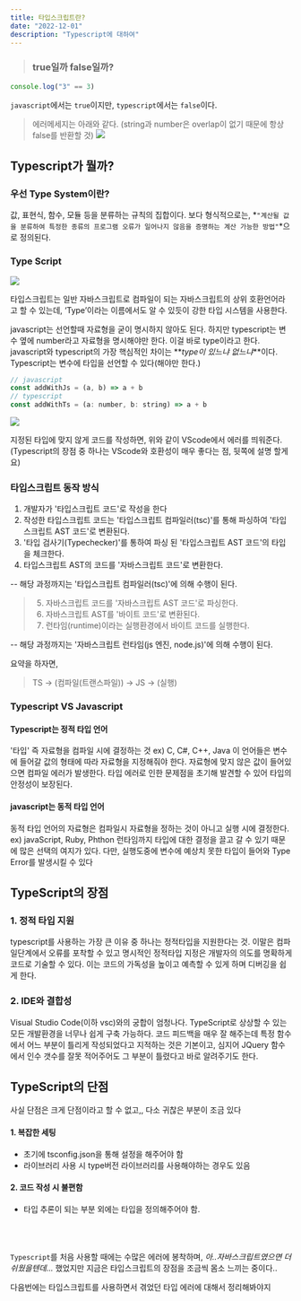 ```yaml
---
title: 타입스크립트란?
date: "2022-12-01"
description: "Typescript에 대하여"
---
```


> ### true일까 false일까?

```js
console.log("3" == 3)
```

`javascript`에서는 `true`이지만, `typescript`에서는 `false`이다.

> 에러메세지는 아래와 같다.
> (string과 number은 overlap이 없기 때문에 항상 false를 반환할 것)
> ![](https://velog.velcdn.com/images/jiwonyyy/post/0b242506-4dd4-4f60-baff-30d65a3e923a/image.png)

## Typescript가 뭘까?

### 우선 Type System이란?

값, 표현식, 함수, 모듈 등을 분류하는 규칙의 집합이다.
보다 형식적으로는, *`"계산될 값을 분류하여 특정한 종류의 프로그램 오류가 일어나지 않음을 증명하는 계산 가능한 방법"`*으로 정의된다.

### Type Script

![](https://velog.velcdn.com/images/jiwonyyy/post/8338228b-4038-4ece-99c1-088dce780be5/image.png)

타입스크립트는 일반 자바스크립트로 컴파일이 되는 자바스크립트의 상위 호환언어라고 할 수 있는데, ‘Type’이라는 이름에서도 알 수 있듯이 강한 타입 시스템을 사용한다.

javascript는 선언할때 자료형을 굳이 명시하지 않아도 된다.
하지만 typescript는 변수 옆에 number라고 자료형을 명시해야만 한다. 이걸 바로 type이라고 한다. javascript와 typescript의 가장 핵심적인 차이는 **_type이 있느냐 없느냐_**이다. Typescript는 변수에 타입을 선언할 수 있다(해야만 한다.)

```js
// javascript
const addWithJs = (a, b) => a + b
// typescript
const addWithTs = (a: number, b: string) => a + b
```

![](https://velog.velcdn.com/images/jiwonyyy/post/fb0046d8-4e3a-456f-b52f-751457c0b22d/image.png)

지정된 타입에 맞지 않게 코드를 작성하면, 위와 같이 VScode에서 에러를 띄워준다. (Typescript의 장점 중 하나는 VScode와 호환성이 매우 좋다는 점, 뒷쪽에 설명 할게요)

### 타입스크립트 동작 방식

>

1. 개발자가 '타입스크립트 코드'로 작성을 한다
2. 작성한 타입스크립트 코드는 '타입스크립트 컴파일러(tsc)'를 통해 파싱하여 '타입스크립트 AST 코드'로 변환된다.
3. '타입 검사기(Typechecker)'를 통하여 파싱 된 '타입스크립트 AST 코드'의 타입을 체크한다.
4. 타입스크립트 AST의 코드를 '자바스크립트 코드'로 변환한다.

-- 해당 과정까지는 '타입스크립트 컴파일러(tsc)'에 의해 수행이 된다.

> 5. 자바스크립트 코드를 '자바스크립트 AST 코드'로 파싱한다.
> 6. 자바스크립트 AST를 '바이트 코드'로 변환된다.
> 7. 런타임(runtime)이라는 실행환경에서 바이트 코드를 실행한다.

-- 해당 과정까지는 '자바스크립트 런타임(js 엔진, node.js)'에 의해 수행이 된다.

요약을 하자면,

> TS → (컴파일(트랜스파일)) → JS → (실행)

### Typescript VS Javascript

#### Typescript는 정적 타입 언어

'타입' 즉 자료형을 컴파일 시에 결정하는 것
ex) C, C#, C++, Java
이 언어들은 변수에 들어갈 값의 형태에 따라 자료형을 지정해줘야 한다.
자료형에 맞지 않은 값이 들어있으면 컴파일 에러가 발생한다.
타입 에러로 인한 문제점을 초기해 발견할 수 있어 타입의 안정성이 보장된다.

#### javascript는 동적 타입 언어

동적 타입 언어의 자료형은 컴파일시 자료형을 정하는 것이 아니고 실행 시에 결정한다.
ex) javaScript, Ruby, Phthon
런타임까지 타입에 대한 결정을 끌고 갈 수 있기 때문에 많은 선택의 여지가 있다. 다만, 실행도중에 변수에 예상치 못한 타입이 들어와 Type Error를 발생시킬 수 있다

## TypeScript의 장점

### 1. 정적 타입 지원

typescript를 사용하는 가장 큰 이유 중 하나는 정적타입을 지원한다는 것. 이말은 컴파일단계에서 오류를 포착할 수 있고 명시적인 정적타입 지정은 개발자의 의도를 명확하게 코드로 기술할 수 있다. 이는 코드의 가독성을 높이고 예측할 수 있게 하며 디버깅을 쉽게 한다.

### 2. IDE와 결합성

Visual Studio Code(이하 vsc)와의 궁합이 엄청나다. TypeScript로 상상할 수 있는 모든 개발환경을 너무나 쉽게 구축 가능하다. 코드 피드백을 매우 잘 해주는데 특정 함수에서 어느 부분이 틀리게 작성되었다고 지적하는 것은 기본이고, 심지어 JQuery 함수에서 인수 갯수를 잘못 적어주어도 그 부분이 틀렸다고 바로 알려주기도 한다.

## TypeScript의 단점

사실 단점은 크게 단점이라고 할 수 없고,, 다소 귀찮은 부분이 조금 있다

#### 1. 복잡한 세팅

- 초기에 tsconfig.json을 통해 설정을 해주어야 함
- 라이브러리 사용 시 type버전 라이브러리를 사용해야하는 경우도 있음

#### 2. 코드 작성 시 불편함

- 타입 추론이 되는 부분 외에는 타입을 정의해주어야 함.

<br><br><br>
`Typescript`를 처음 사용할 때에는 수많은 에러에 봉착하며,
_아..자바스크립트였으면 더 쉬웠을텐데..._ 했었지만
지금은 타입스크립트의 장점을 조금씩 몸소 느끼는 중이다..

다음번에는 타입스크립트를 사용하면서 겪었던 타입 에러에 대해서 정리해봐야지
